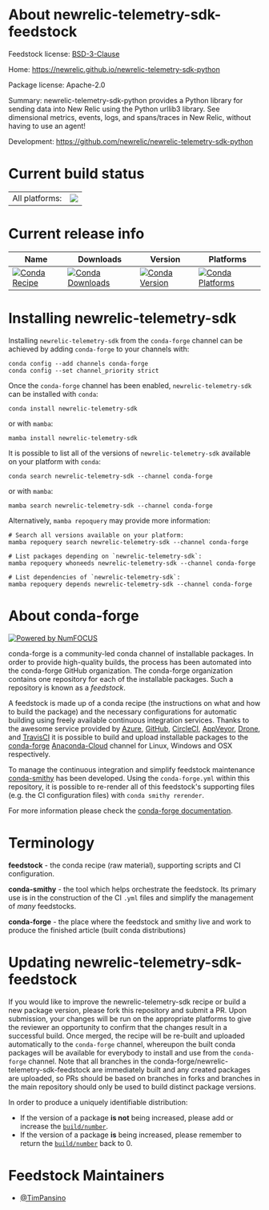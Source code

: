 About newrelic-telemetry-sdk-feedstock
======================================

Feedstock license: [BSD-3-Clause](https://github.com/conda-forge/newrelic-telemetry-sdk-feedstock/blob/main/LICENSE.txt)

Home: https://newrelic.github.io/newrelic-telemetry-sdk-python

Package license: Apache-2.0

Summary: newrelic-telemetry-sdk-python provides a Python library for sending data into New Relic using the Python urllib3 library. See dimensional metrics, events, logs, and spans/traces in New Relic, without having to use an agent!

Development: https://github.com/newrelic/newrelic-telemetry-sdk-python

Current build status
====================


<table><tr><td>All platforms:</td>
    <td>
      <a href="https://dev.azure.com/conda-forge/feedstock-builds/_build/latest?definitionId=19815&branchName=main">
        <img src="https://dev.azure.com/conda-forge/feedstock-builds/_apis/build/status/newrelic-telemetry-sdk-feedstock?branchName=main">
      </a>
    </td>
  </tr>
</table>

Current release info
====================

| Name | Downloads | Version | Platforms |
| --- | --- | --- | --- |
| [![Conda Recipe](https://img.shields.io/badge/recipe-newrelic--telemetry--sdk-green.svg)](https://anaconda.org/conda-forge/newrelic-telemetry-sdk) | [![Conda Downloads](https://img.shields.io/conda/dn/conda-forge/newrelic-telemetry-sdk.svg)](https://anaconda.org/conda-forge/newrelic-telemetry-sdk) | [![Conda Version](https://img.shields.io/conda/vn/conda-forge/newrelic-telemetry-sdk.svg)](https://anaconda.org/conda-forge/newrelic-telemetry-sdk) | [![Conda Platforms](https://img.shields.io/conda/pn/conda-forge/newrelic-telemetry-sdk.svg)](https://anaconda.org/conda-forge/newrelic-telemetry-sdk) |

Installing newrelic-telemetry-sdk
=================================

Installing `newrelic-telemetry-sdk` from the `conda-forge` channel can be achieved by adding `conda-forge` to your channels with:

```
conda config --add channels conda-forge
conda config --set channel_priority strict
```

Once the `conda-forge` channel has been enabled, `newrelic-telemetry-sdk` can be installed with `conda`:

```
conda install newrelic-telemetry-sdk
```

or with `mamba`:

```
mamba install newrelic-telemetry-sdk
```

It is possible to list all of the versions of `newrelic-telemetry-sdk` available on your platform with `conda`:

```
conda search newrelic-telemetry-sdk --channel conda-forge
```

or with `mamba`:

```
mamba search newrelic-telemetry-sdk --channel conda-forge
```

Alternatively, `mamba repoquery` may provide more information:

```
# Search all versions available on your platform:
mamba repoquery search newrelic-telemetry-sdk --channel conda-forge

# List packages depending on `newrelic-telemetry-sdk`:
mamba repoquery whoneeds newrelic-telemetry-sdk --channel conda-forge

# List dependencies of `newrelic-telemetry-sdk`:
mamba repoquery depends newrelic-telemetry-sdk --channel conda-forge
```


About conda-forge
=================

[![Powered by
NumFOCUS](https://img.shields.io/badge/powered%20by-NumFOCUS-orange.svg?style=flat&colorA=E1523D&colorB=007D8A)](https://numfocus.org)

conda-forge is a community-led conda channel of installable packages.
In order to provide high-quality builds, the process has been automated into the
conda-forge GitHub organization. The conda-forge organization contains one repository
for each of the installable packages. Such a repository is known as a *feedstock*.

A feedstock is made up of a conda recipe (the instructions on what and how to build
the package) and the necessary configurations for automatic building using freely
available continuous integration services. Thanks to the awesome service provided by
[Azure](https://azure.microsoft.com/en-us/services/devops/), [GitHub](https://github.com/),
[CircleCI](https://circleci.com/), [AppVeyor](https://www.appveyor.com/),
[Drone](https://cloud.drone.io/welcome), and [TravisCI](https://travis-ci.com/)
it is possible to build and upload installable packages to the
[conda-forge](https://anaconda.org/conda-forge) [Anaconda-Cloud](https://anaconda.org/)
channel for Linux, Windows and OSX respectively.

To manage the continuous integration and simplify feedstock maintenance
[conda-smithy](https://github.com/conda-forge/conda-smithy) has been developed.
Using the ``conda-forge.yml`` within this repository, it is possible to re-render all of
this feedstock's supporting files (e.g. the CI configuration files) with ``conda smithy rerender``.

For more information please check the [conda-forge documentation](https://conda-forge.org/docs/).

Terminology
===========

**feedstock** - the conda recipe (raw material), supporting scripts and CI configuration.

**conda-smithy** - the tool which helps orchestrate the feedstock.
                   Its primary use is in the construction of the CI ``.yml`` files
                   and simplify the management of *many* feedstocks.

**conda-forge** - the place where the feedstock and smithy live and work to
                  produce the finished article (built conda distributions)


Updating newrelic-telemetry-sdk-feedstock
=========================================

If you would like to improve the newrelic-telemetry-sdk recipe or build a new
package version, please fork this repository and submit a PR. Upon submission,
your changes will be run on the appropriate platforms to give the reviewer an
opportunity to confirm that the changes result in a successful build. Once
merged, the recipe will be re-built and uploaded automatically to the
`conda-forge` channel, whereupon the built conda packages will be available for
everybody to install and use from the `conda-forge` channel.
Note that all branches in the conda-forge/newrelic-telemetry-sdk-feedstock are
immediately built and any created packages are uploaded, so PRs should be based
on branches in forks and branches in the main repository should only be used to
build distinct package versions.

In order to produce a uniquely identifiable distribution:
 * If the version of a package **is not** being increased, please add or increase
   the [``build/number``](https://docs.conda.io/projects/conda-build/en/latest/resources/define-metadata.html#build-number-and-string).
 * If the version of a package **is** being increased, please remember to return
   the [``build/number``](https://docs.conda.io/projects/conda-build/en/latest/resources/define-metadata.html#build-number-and-string)
   back to 0.

Feedstock Maintainers
=====================

* [@TimPansino](https://github.com/TimPansino/)


